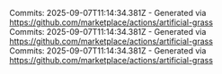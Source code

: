 Commits: 2025-09-07T11:14:34.381Z - Generated via https://github.com/marketplace/actions/artificial-grass
<br>
Commits: 2025-09-07T11:14:34.381Z - Generated via https://github.com/marketplace/actions/artificial-grass
<br>
Commits: 2025-09-07T11:14:34.381Z - Generated via https://github.com/marketplace/actions/artificial-grass
<br>
